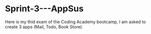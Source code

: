 # Sprint-3---AppSus
 Here is my thid exam of the Coding Academy bootcamp, I am asked to create 3 apps (Mail, Todo, Book Store).
